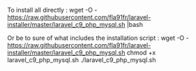 To install all directly : 
wget -O - https://raw.githubusercontent.com/fla91fr/laravel-installer/master/laravel_c9_php_mysql.sh |bash

Or be to sure of what includes the installation script : 
wget -O - https://raw.githubusercontent.com/fla91fr/laravel-installer/master/laravel_c9_php_mysql.sh
chmod +x laravel_c9_php_mysql.sh
./laravel_c9_php_mysql.sh 
